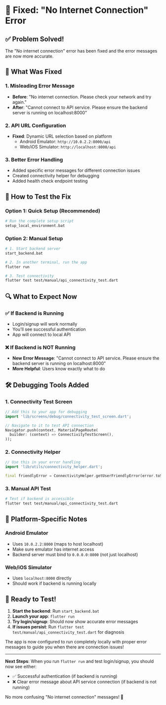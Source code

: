 # 🔧 Fixed: "No Internet Connection" Error

## ✅ Problem Solved!

The "No internet connection" error has been fixed and the error messages are now more accurate.

## 🎯 What Was Fixed

### 1. **Misleading Error Message**
- **Before**: "No internet connection. Please check your network and try again."
- **After**: "Cannot connect to API service. Please ensure the backend server is running on localhost:8000"

### 2. **API URL Configuration**
- **Fixed**: Dynamic URL selection based on platform
  - Android Emulator: `http://10.0.2.2:8000/api`
  - Web/iOS Simulator: `http://localhost:8000/api`

### 3. **Better Error Handling**
- Added specific error messages for different connection issues
- Created connectivity helper for debugging
- Added health check endpoint testing

## 🚀 How to Test the Fix

### Option 1: Quick Setup (Recommended)
```bash
# Run the complete setup script
setup_local_environment.bat
```

### Option 2: Manual Setup
```bash
# 1. Start backend server
start_backend.bat

# 2. In another terminal, run the app
flutter run

# 3. Test connectivity
flutter test test/manual/api_connectivity_test.dart
```

## 🔍 What to Expect Now

### ✅ If Backend is Running
- Login/signup will work normally
- You'll see successful authentication
- App will connect to local API

### ❌ If Backend is NOT Running
- **New Error Message**: "Cannot connect to API service. Please ensure the backend server is running on localhost:8000"
- **More Helpful**: Users know exactly what to do

## 🛠️ Debugging Tools Added

### 1. **Connectivity Test Screen**
```dart
// Add this to your app for debugging
import 'lib/screens/debug/connectivity_test_screen.dart';

// Navigate to it to test API connection
Navigator.push(context, MaterialPageRoute(
  builder: (context) => ConnectivityTestScreen(),
));
```

### 2. **Connectivity Helper**
```dart
// Use this in your error handling
import 'lib/utils/connectivity_helper.dart';

final friendlyError = ConnectivityHelper.getUserFriendlyError(error.toString());
```

### 3. **Manual API Test**
```bash
# Test if backend is accessible
flutter test test/manual/api_connectivity_test.dart
```

## 📱 Platform-Specific Notes

### Android Emulator
- Uses `10.0.2.2:8000` (maps to host localhost)
- Make sure emulator has internet access
- Backend server must bind to `0.0.0.0:8000` (not just localhost)

### Web/iOS Simulator
- Uses `localhost:8000` directly
- Should work if backend is running locally

## 🎉 Ready to Test!

1. **Start the backend**: Run `start_backend.bat`
2. **Launch your app**: `flutter run`
3. **Try login/signup**: Should now show accurate error messages
4. **If issues persist**: Run `flutter test test/manual/api_connectivity_test.dart` for diagnosis

The app is now configured to run completely locally with proper error messages to guide you when there are connection issues!

---

**Next Steps**: When you run `flutter run` and test login/signup, you should now see either:
- ✅ Successful authentication (if backend is running)
- ❌ Clear error message about API service connection (if backend is not running)

No more confusing "No internet connection" messages! 🎯
